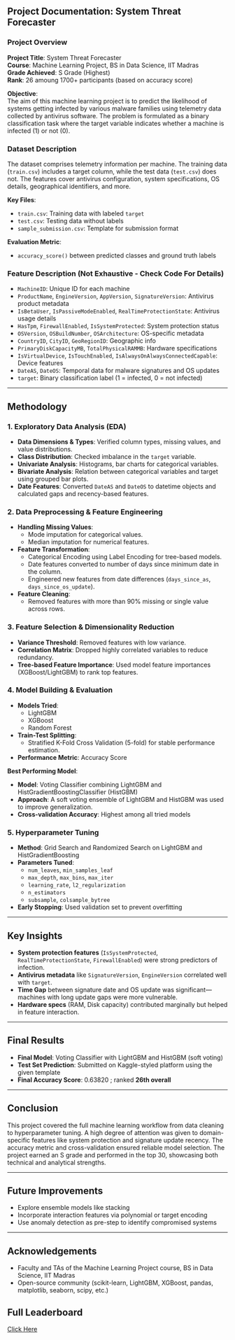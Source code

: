 ## Project Documentation: System Threat Forecaster

### Project Overview

**Project Title**: System Threat Forecaster\
**Course**: Machine Learning Project, BS in Data Science, IIT Madras\
**Grade Achieved**: S Grade (Highest)\
**Rank**: 26 amoung 1700+ participants (based on accuracy score)

**Objective**:\
The aim of this machine learning project is to predict the likelihood of systems getting infected by various malware families using telemetry data collected by antivirus software. The problem is formulated as a binary classification task where the target variable indicates whether a machine is infected (1) or not (0).

### Dataset Description

The dataset comprises telemetry information per machine. The training data (`train.csv`) includes a target column, while the test data (`test.csv`) does not. The features cover antivirus configuration, system specifications, OS details, geographical identifiers, and more.

**Key Files**:

- `train.csv`: Training data with labeled `target`
- `test.csv`: Testing data without labels
- `sample_submission.csv`: Template for submission format

**Evaluation Metric**:

- `accuracy_score()` between predicted classes and ground truth labels

### Feature Description (Not Exhaustive - Check Code For Details)

- `MachineID`: Unique ID for each machine
- `ProductName`, `EngineVersion`, `AppVersion`, `SignatureVersion`: Antivirus product metadata
- `IsBetaUser`, `IsPassiveModeEnabled`, `RealTimeProtectionState`: Antivirus usage details
- `HasTpm`, `FirewallEnabled`, `IsSystemProtected`: System protection status
- `OSVersion`, `OSBuildNumber`, `OSArchitecture`: OS-specific metadata
- `CountryID`, `CityID`, `GeoRegionID`: Geographic info
- `PrimaryDiskCapacityMB`, `TotalPhysicalRAMMB`: Hardware specifications
- `IsVirtualDevice`, `IsTouchEnabled`, `IsAlwaysOnAlwaysConnectedCapable`: Device features
- `DateAS`, `DateOS`: Temporal data for malware signatures and OS updates
- `target`: Binary classification label (1 = infected, 0 = not infected)

---

## Methodology

### 1. **Exploratory Data Analysis (EDA)**

- **Data Dimensions & Types**: Verified column types, missing values, and value distributions.
- **Class Distribution**: Checked imbalance in the `target` variable.
- **Univariate Analysis**: Histograms, bar charts for categorical variables.
- **Bivariate Analysis**: Relation between categorical variables and target using grouped bar plots.
- **Date Features**: Converted `DateAS` and `DateOS` to datetime objects and calculated gaps and recency-based features.

### 2. **Data Preprocessing & Feature Engineering**

- **Handling Missing Values**:
  - Mode imputation for categorical values.
  - Median imputation for numerical features.
- **Feature Transformation**:
  - Categorical Encoding using Label Encoding for tree-based models.
  - Date features converted to number of days since minimum date in the column.
  - Engineered new features from date differences (`days_since_as`, `days_since_os_update`).
- **Feature Cleaning**:
  - Removed features with more than 90% missing or single value across rows.

### 3. **Feature Selection & Dimensionality Reduction**

- **Variance Threshold**: Removed features with low variance.
- **Correlation Matrix**: Dropped highly correlated variables to reduce redundancy.
- **Tree-based Feature Importance**: Used model feature importances (XGBoost/LightGBM) to rank top features.

### 4. **Model Building & Evaluation**

- **Models Tried**:
  - LightGBM
  - XGBoost
  - Random Forest
- **Train-Test Splitting**:
  - Stratified K-Fold Cross Validation (5-fold) for stable performance estimation.
- **Performance Metric**: Accuracy Score

**Best Performing Model**:

- **Model**: Voting Classifier combining LightGBM and HistGradientBoostingClassifier (HistGBM)
- **Approach**: A soft voting ensemble of LightGBM and HistGBM was used to improve generalization.
- **Cross-validation Accuracy**: Highest among all tried models

### 5. **Hyperparameter Tuning**

- **Method**: Grid Search and Randomized Search on LightGBM and HistGradientBoosting
- **Parameters Tuned**:
  - `num_leaves`, `min_samples_leaf`
  - `max_depth`, `max_bins`, `max_iter`
  - `learning_rate`, `l2_regularization`
  - `n_estimators`
  - `subsample`, `colsample_bytree`
- **Early Stopping**: Used validation set to prevent overfitting

---

## Key Insights

- **System protection features** (`IsSystemProtected`, `RealTimeProtectionState`, `FirewallEnabled`) were strong predictors of infection.
- **Antivirus metadata** like `SignatureVersion`, `EngineVersion` correlated well with `target`.
- **Time Gap** between signature date and OS update was significant—machines with long update gaps were more vulnerable.
- **Hardware specs** (RAM, Disk capacity) contributed marginally but helped in feature interaction.

---

## Final Results

- **Final Model**: Voting Classifier with LightGBM and HistGBM (soft voting)
- **Test Set Prediction**: Submitted on Kaggle-styled platform using the given template
- **Final Accuracy Score**: 0.63820 ; ranked **26th overall**

---

## Conclusion

This project covered the full machine learning workflow from data cleaning to hyperparameter tuning. A high degree of attention was given to domain-specific features like system protection and signature update recency. The accuracy metric and cross-validation ensured reliable model selection. The project earned an S grade and performed in the top 30, showcasing both technical and analytical strengths.

---

## Future Improvements

- Explore ensemble models like stacking
- Incorporate interaction features via polynomial or target encoding
- Use anomaly detection as pre-step to identify compromised systems

---

## Acknowledgements

- Faculty and TAs of the Machine Learning Project course, BS in Data Science, IIT Madras
- Open-source community (scikit-learn, LightGBM, XGBoost, pandas, matplotlib, seaborn, scipy, etc.)

## Full Leaderboard
[Click Here](https://docs.google.com/spreadsheets/d/e/2PACX-1vRigMmkEURIVeBuSbqbpFqLyJ0zQSxG5vemx5JVdj21qMW6fWM4ymN28Q8CMIbcemiNYEEzfmSeGhBR/pubhtml?gid=1702670204&single=true)
